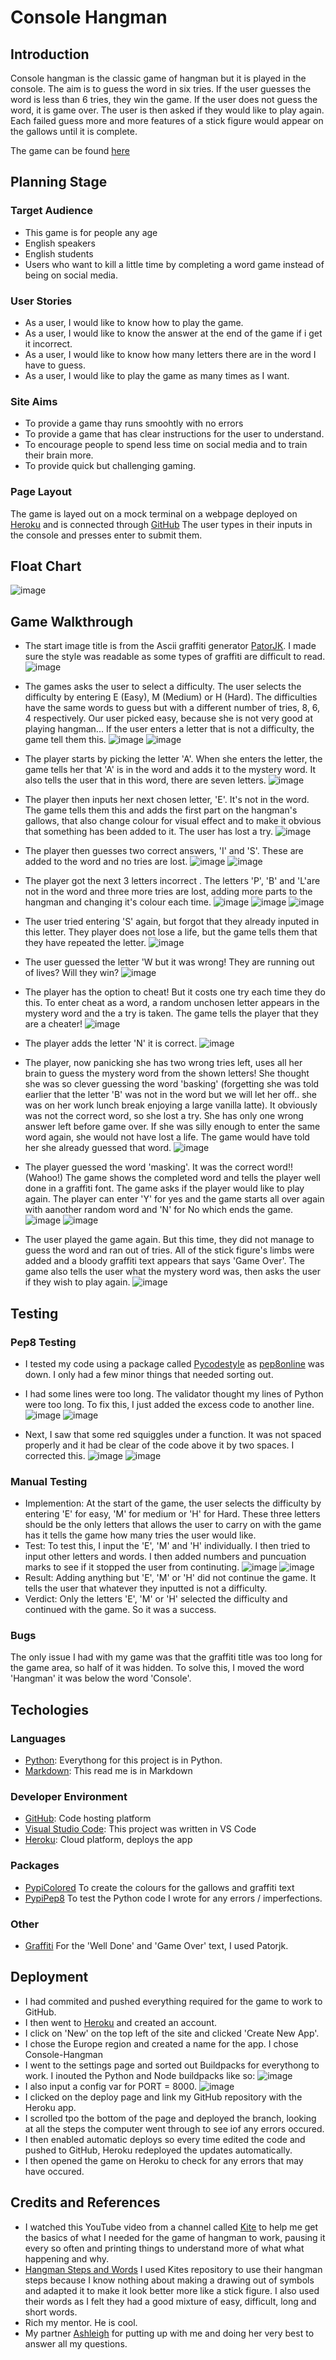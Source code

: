 # Console Hangman

## Introduction
Console hangman is the classic game of hangman but it is played in the console.
The aim is to guess the word in six tries. If the user guesses the word is less than 6 tries, they win the game. If the user does not guess the word, it is game over. The user is then asked if they would like to play again.
Each failed guess more and more features of a stick figure would appear on the gallows until it is complete.

The game can be found [here](https://console-hangman.herokuapp.com/)

## Planning Stage 
### Target Audience 
- This game is for people any age
- English speakers
- English students
- Users who want to kill a little time by completing a word game instead of being on social media.

### User Stories
- As a user, I would like to know how to play the game.
- As a user, I would like to know the answer at the end of the game if i get it incorrect.
- As a user, I would like to know how many letters there are in the word I have to guess.
- As a user, I would like to play the game as many times as I want.

### Site Aims
- To provide a game thay runs smoohtly with no errors
- To provide a game that has clear instructions for the user to understand.
- To encourage people to spend less time on social media and to train their brain more.
- To provide quick but challenging gaming.

### Page Layout
The game is layed out on a mock terminal on a webpage deployed on [Heroku](https://www.heroku.com/) and is connected through [GitHub](https://github.com)
The user types in their inputs in the console and presses enter to submit them. 

## Float Chart
![image](assets/images/flow-diagram-2.png)
## Game Walkthrough

- The start image title is from the Ascii graffiti generator [PatorJK](http://patorjk.com/software/taag/#p=testall&f=Stop&t=Console%20Hangman). I made sure the style was readable as some types of graffiti are difficult to read.
![image](assets/images/start.png)

- The games asks the user to select a difficulty. The user selects the difficulty by entering E (Easy), M (Medium) or H (Hard).
The difficulties have the same words to guess but with a different number of tries, 8, 6, 4 respectively.
Our user picked easy, because she is not very good at playing hangman...
If the user enters a letter that is not a difficulty, the game tell them this.
![image](assets/images/select_difficulty.png)
![image](assets/images/wrong_difficulty.png)

- The player starts by picking the letter 'A'.
When she enters the letter, the game tells her that 'A' is in the word and adds it to the mystery word.
It also tells the user that in this word, there are seven letters.
![image](assets/images/first-correct-answer.png)

- The player then inputs her next chosen letter, 'E'. It's not in the word.
The game tells them this and adds the first part on the hangman's gallows, that also change colour for visual effect and to make it obvious that something has been added to it. The user has lost a try.
![image](assets/images/first-wrong-answer.png)

- The player then guesses two correct answers, 'I' and 'S'. These are added to the word and no tries are lost.
![image](assets/images/second-correct-answer.png)
![image](assets/images/third-correct-answer.png)

- The player got the next 3 letters incorrect . The letters 'P', 'B' and 'L'are not in the word and three more tries are lost, adding more parts to the hangman and changing it's colour each time.
![image](assets/images/secoond-wrong-answer.png)
![image](assets/images/third-wrong-answer.png)
![image](assets/images/forth-wrong-answer.png)


- The user tried entering 'S' again, but forgot that they already inputed in this letter. They player does not lose a life, but the game tells them that they have repeated the letter.
![image](assets/images/repeated-letter.png)

- The user guessed the letter 'W but it was wrong! They are running out of lives? Will they win?
![image](assets/images/fifth-wrong-letter.png)

- The player has the option to cheat! But it costs one try each time they do this. To enter cheat as a word, a random unchosen letter appears in the mystery word and the a try is taken. The game tells the player that they are a cheater! 
![image](assets/images/cheater.png)

- The player adds the letter 'N' it is correct.
![image](assets/images/fifth-correct-letter.png)

- The player, now panicking she has two wrong tries left, uses all her brain to guess the mystery word from the shown letters! She thought she was so clever guessing the word 'basking' (forgetting she was told earlier that the letter 'B' was not in the word but we will let her off.. she was on her work lunch break enjoying a large vanilla latte). It obviously was not the correct word, so she lost a try. She has only one wrong answer left before game over. If she was silly enough to enter the same word again, she would not have lost a life. The game would have told her she already guessed that word.
![image](assets/images/wrong-word.png)

- The player guessed the word 'masking'. It was the correct word!! (Wahoo!) The game shows the completed word and tells the player well done in a graffiti font. The game asks if the player would like to play again. The player can enter 'Y' for yes and the game starts all over again with aanother random word and 'N' for No which ends the game.
![image](assets/images/correct-word.png)
![image](assets/images/game-won.png)

- The user played the game again. But this time, they did not manage to guess the word and ran out of tries.
All of the stick figure's limbs were added and a bloody graffiti text appears that says 'Game Over'. The game also tells the user what the mystery word was, then asks the user if they wish to play again.
![image](assets/images/game-over.png)

## Testing
### Pep8 Testing
- I tested my code using a package called [Pycodestyle](https://pypi.org/project/pycodestyle/) as [pep8online](http://pep8online.com/) was down. I only had a few minor things that needed sorting out.

- I had some lines were too long. The validator thought my lines of Python were too long. To fix this, I just added the excess code to another line.
![image](assets/images/line-too-long.png)
![image](assets/images/line-too-long-fix.png)

- Next, I saw that some red squiggles under a function. It was not spaced properly and it had be clear of the code above it by two spaces. I corrected this.
![image](assets/images/function-error.png)
![image](assets/images/function-error-fix.png)

### Manual Testing
- Implemention: At the start of the game, the user selects the difficulty by entering 'E' for easy, 'M' for medium or 'H' for Hard. These three letters should be the only letters that allows the user to carry on with the game has it tells the game how many tries the user would like.
- Test: To test this, I input the 'E', 'M' and 'H' individually. I then tried to input other letters and words. I then added numbers and puncuation marks to see if it stopped the user from continuting.
![image](assets/images/difficulty-test.png)
![image](assets/images/mayonaise.jpg)
- Result: Adding anything but 'E', 'M' or 'H' did not continue the game. It tells the user that whatever they inputted is not a difficulty.
- Verdict: Only the letters 'E', 'M' or 'H' selected the difficulty and continued with the game. So it was a success.

### Bugs
The only issue I had with my game was that the graffiti title was too long for the game area, so half of it was hidden.
To solve this, I moved the word 'Hangman' it was below the word 'Console'.

## Techologies 
### Languages
- [Python](https://www.python.org/): Everythong for this project is in Python.
- [Markdown](https://www.markdownguide.org/basic-syntax/): This read me is in Markdown

### Developer Environment
- [GitHub](https://github.com/): Code hosting platform 
- [Visual Studio Code](https://code.visualstudio.com/): This project was written in VS Code
- [Heroku](heroku.com): Cloud platform, deploys the app

### Packages
- [PypiColored](https://pypi.org/project/colored/) To create the colours for the gallows and graffiti text 
- [PypiPep8](https://pypi.org/project/pep8/) To test the Python code I wrote for any errors / imperfections.

### Other
- [Graffiti](https://patorjk.com/software/taag/#p=display&f=Graffiti&t=Type%20Something%20) For the 'Well Done' and 'Game Over' text, I used Patorjk.
## Deployment
- I had commited and pushed everything required for the game to work to GitHub.
- I then went to [Heroku]((heroku.com)) and created an account.
- I click on 'New' on the top left of the site and clicked 'Create New App'.
- I chose the Europe region and created a name for the app. I chose Console-Hangman
- I went to the settings page and sorted out Buildpacks for everythong to work. I inouted the Python and Node buildpacks like so:
![image](assets/images/buildpack.png)
- I also input a config var for PORT = 8000.
![image](assets/images/buildpack.png) 
- I clicked on the deploy page and link my GitHub repository with the Heroku app.
- I scrolled tpo the bottom of the page and deployed the branch, looking at all the steps the computer went through to see iof any errors occured.
- I then enabled automatic deploys so every time edited the code and pushed to GitHub, Heroku redeployed the updates automatically.
- I then opened the game on Heroku to check for any errors that may have occured.

## Credits and References
- I watched this YouTube video from a channel called [Kite](https://www.youtube.com/watch?v=m4nEnsavl6w) to help me get the basics of what I needed for the game of hangman to work, pausing it every so often and printing things to understand more of what what happening and why.
- [Hangman Steps and Words](https://github.com/kiteco/python-youtube-code/blob/master/build-hangman-in-python/hangman.py) I used Kites repository to use their hangman steps because I know nothing about making a drawing out of symbols and adapted it to make it look better more like a stick figure. I also used their words as I felt they had a good mixture of easy, difficult, long and short words.
- Rich my mentor. He is cool.
- My partner [Ashleigh](https://github.com/bashleigh) for putting up with me and doing her very best to answer all my questions.